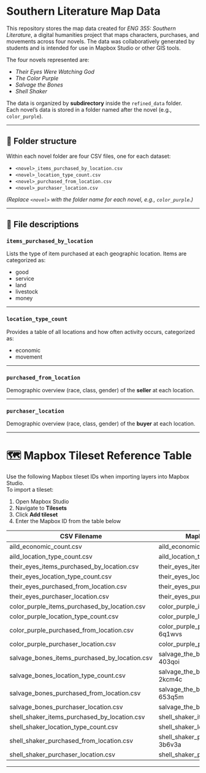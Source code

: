 # Southern Literature Map Data

This repository stores the map data created for *ENG 355: Southern Literature*, a digital humanities project that maps characters, purchases, and movements across four novels. The data was collaboratively generated by students and is intended for use in Mapbox Studio or other GIS tools.

The four novels represented are:

- *Their Eyes Were Watching God*
- *The Color Purple*
- *Salvage the Bones*
- *Shell Shaker*

The data is organized by **subdirectory** inside the `refined_data` folder.  
Each novel’s data is stored in a folder named after the novel (e.g., `color_purple`).

---

## 📂 Folder structure

Within each novel folder are four CSV files, one for each dataset:

- `<novel>_items_purchased_by_location.csv`
- `<novel>_location_type_count.csv`
- `<novel>_purchased_from_location.csv`
- `<novel>_purchaser_location.csv`

_(Replace `<novel>` with the folder name for each novel, e.g., `color_purple`.)_

---

## 📝 File descriptions

### `items_purchased_by_location`

Lists the type of item purchased at each geographic location. Items are categorized as:

- good
- service
- land
- livestock
- money

---

### `location_type_count`

Provides a table of all locations and how often activity occurs, categorized as:

- economic
- movement

---

### `purchased_from_location`

Demographic overview (race, class, gender) of the **seller** at each location.

---

### `purchaser_location`

Demographic overview (race, class, gender) of the **buyer** at each location.

---

# 🗺️ Mapbox Tileset Reference Table

Use the following Mapbox tileset IDs when importing layers into Mapbox Studio.  
To import a tileset:

1. Open Mapbox Studio
2. Navigate to **Tilesets**
3. Click **Add tileset**
4. Enter the Mapbox ID from the table below



| CSV Filename                              | Mapbox Layer Name               | Mapbox ID                          |
|------------------------------------------|--------------------------------|------------------------------------|
| aild_economic_count.csv                   | aild_economic_count-7ykpxd      | `burgerjh.ci8mwu3n`                |
| aild_location_type_count.csv              | aild_location_type_count-8hjvzr | `burgerjh.9eazvp9q`                |
| their_eyes_items_purchased_by_location.csv | their_eyes_items_purchased_by-4jct68 | `burgerjh.0yfcp5b6`         |
| their_eyes_location_type_count.csv        | their_eyes_location_type_coun-dlgcuv | `burgerjh.4e3g2fm2`          |
| their_eyes_purchased_from_location.csv    | their_eyes_purchased_from_loc-cjaye0 | `burgerjh.0dyfhlru`          |
| their_eyes_purchaser_location.csv         | their_eyes_purchaser_location-5lu1q1 | `burgerjh.5qhs3wn4`          |
| color_purple_items_purchased_by_location.csv | color_purple_items_purchased_-bvhiq7 | `burgerjh.19zeh070`        |
| color_purple_location_type_count.csv      | color_purple_location_type_co-b8thji | `burgerjh.ajzgbuiz`          |
| color_purple_purchased_from_location.csv  | color_purple_purchased_from_l-6q1wvs | `burgerjh.awjw9ty8`          |
| color_purple_purchaser_location.csv       | color_purple_purchaser_locati-1r6303 | `burgerjh.b38x1pvx`          |
| salvage_bones_items_purchased_by_location.csv | salvage_the_bones_items_purch-403qoi | `burgerjh.d86s9bva`        |
| salvage_bones_location_type_count.csv     | salvage_the_bones_location_ty-2kcm4c | `burgerjh.5nprtd1s`          |
| salvage_bones_purchased_from_location.csv | salvage_the_bones_purchased_f-653q5m | `burgerjh.3p4636ib`          |
| salvage_bones_purchaser_location.csv      | salvage_the_bones_purchaser_l-9jqcjq | `burgerjh.81rv5t56`          |
| shell_shaker_items_purchased_by_location.csv | shell_shaker_items_purchased_-0clq71        | `burgerjh.ajwy41h1`   |
| shell_shaker_location_type_count.csv      | shell_shaker_location_type_co-b1tgqx | `burgerjh.ddpgdoel` |
| shell_shaker_purchased_from_location.csv  | shell_shaker_purchased_from_l-3b6v3a | `burgerjh.dbsvw2nu`  |
| shell_shaker_purchaser_location.csv       | shell_shaker_purchaser_locati-361na1     | `burgerjh.3i0i4wf9` |

---


